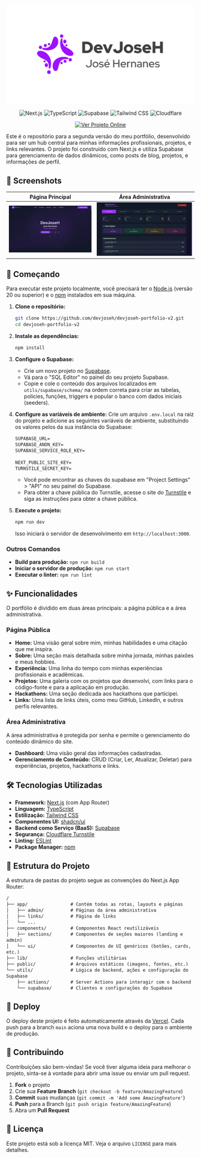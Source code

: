 ![Banner](./public/banner.png)

<p align="center">
  <img src="https://img.shields.io/badge/Next.js-000000?style=for-the-badge&logo=nextdotjs&logoColor=white" alt="Next.js"/>
  <img src="https://img.shields.io/badge/TypeScript-3178C6?style=for-the-badge&logo=typescript&logoColor=white" alt="TypeScript"/>
  <img src="https://img.shields.io/badge/Supabase-3FCF8E?style=for-the-badge&logo=supabase&logoColor=white" alt="Supabase"/>
  <img src="https://img.shields.io/badge/Tailwind_CSS-38B2AC?style=for-the-badge&logo=tailwind-css&logoColor=white" alt="Tailwind CSS"/>
   <img src="https://img.shields.io/badge/Cloudflare-F38020?style=for-the-badge&logo=cloudflare&logoColor=white" alt="Cloudflare"/>
</p>

<p align="center">
  <a href="https://devjoseh.com.br" target="_blank">
    <img src="https://img.shields.io/badge/Ver%20Projeto%20Online-25D366?style=for-the-badge" alt="Ver Projeto Online"/>
  </a>
</p>

Este é o repositório para a segunda versão do meu portfólio, desenvolvido para ser um hub central para minhas informações profissionais, projetos, e links relevantes. O projeto foi construído com Next.js e utiliza Supabase para gerenciamento de dados dinâmicos, como posts de blog, projetos, e informações de perfil.

## 📸 Screenshots

| Página Principal | Área Administrativa |
| :---: | :---: |
| ![Página Principal](./public/home_page.png) | ![Área Administrativa](./public/admin_page.png) |

## 🚀 Começando

Para executar este projeto localmente, você precisará ter o [Node.js](https://nodejs.org/) (versão 20 ou superior) e o [npm](https://www.npmjs.com/) instalados em sua máquina.

1. **Clone o repositório:**
   ```bash
   git clone https://github.com/devjoseh/devjoseh-portfolio-v2.git
   cd devjoseh-portfolio-v2
   ```

2. **Instale as dependências:**
   ```bash
   npm install
   ```

3. **Configure o Supabase:**
   - Crie um novo projeto no [Supabase](https://supabase.com/).
   - Vá para o "SQL Editor" no painel do seu projeto Supabase.
   - Copie e cole o conteúdo dos arquivos localizados em `utils/supabase/schema/` na ordem correta para criar as tabelas, policies, funções, triggers e popular o banco com dados iniciais (seeders).

4. **Configure as variáveis de ambiente:**
   Crie um arquivo `.env.local` na raiz do projeto e adicione as seguintes variáveis de ambiente, substituindo os valores pelos da sua instância do Supabase:
   ```env
   SUPABASE_URL=
   SUPABASE_ANON_KEY=
   SUPABASE_SERVICE_ROLE_KEY=

   NEXT_PUBLIC_SITE_KEY=
   TURNSTILE_SECRET_KEY=
   ```
   - Você pode encontrar as chaves do supabase em "Project Settings" > "API" no seu painel do Supabase.
   - Para obter a chave pública do Turnstile, acesse o site do [Turnstile](https://www.cloudflare.com/pt-br/application-services/products/turnstile/) e siga as instruções para obter a chave pública.

5. **Execute o projeto:**
   ```bash
   npm run dev
   ```
   Isso iniciará o servidor de desenvolvimento em `http://localhost:3000`.

### Outros Comandos

- **Build para produção:** `npm run build`
- **Iniciar o servidor de produção:** `npm run start`
- **Executar o linter:** `npm run lint`

## ✨ Funcionalidades

O portfólio é dividido em duas áreas principais: a página pública e a área administrativa.

### Página Pública

- **Home:** Uma visão geral sobre mim, minhas habilidades e uma citação que me inspira.
- **Sobre:** Uma seção mais detalhada sobre minha jornada, minhas paixões e meus hobbies.
- **Experiência:** Uma linha do tempo com minhas experiências profissionais e acadêmicas.
- **Projetos:** Uma galeria com os projetos que desenvolvi, com links para o código-fonte e para a aplicação em produção.
- **Hackathons:** Uma seção dedicada aos hackathons que participei.
- **Links:** Uma lista de links úteis, como meu GitHub, LinkedIn, e outros perfis relevantes.

### Área Administrativa

A área administrativa é protegida por senha e permite o gerenciamento do conteúdo dinâmico do site.

- **Dashboard:** Uma visão geral das informações cadastradas.
- **Gerenciamento de Conteúdo:** CRUD (Criar, Ler, Atualizar, Deletar) para experiências, projetos, hackathons e links.

## 🛠️ Tecnologias Utilizadas

- **Framework:** [Next.js](https://nextjs.org/) (com App Router)
- **Linguagem:** [TypeScript](https://www.typescriptlang.org/)
- **Estilização:** [Tailwind CSS](https://tailwindcss.com/)
- **Componentes UI:** [shadcn/ui](https://ui.shadcn.com/)
- **Backend como Serviço (BaaS):** [Supabase](https://supabase.io/)
- **Segurança:** [Cloudflare Turnstile](https://www.cloudflare.com/products/turnstile/)
- **Linting:** [ESLint](https://eslint.org/)
- **Package Manager:** [npm](https://www.npmjs.com/)

## 📂 Estrutura do Projeto

A estrutura de pastas do projeto segue as convenções do Next.js App Router:

```
/
├── app/                # Contém todas as rotas, layouts e páginas
│   ├── admin/          # Páginas da área administrativa
│   ├── links/          # Página de links
│   └── ...
├── components/         # Componentes React reutilizáveis
│   ├── sections/       # Componentes de seções maiores (landing e admin)
│   └── ui/             # Componentes de UI genéricos (botões, cards, etc.)
├── lib/                # Funções utilitárias
├── public/             # Arquivos estáticos (imagens, fontes, etc.)
└── utils/              # Lógica de backend, ações e configuração do Supabase
    ├── actions/        # Server Actions para interagir com o backend
    └── supabase/       # Clientes e configurações do Supabase
```

## 🚀 Deploy

O deploy deste projeto é feito automaticamente através da [Vercel](https://vercel.com/). Cada push para a branch `main` aciona uma nova build e o deploy para o ambiente de produção.

## 🤝 Contribuindo

Contribuições são bem-vindas! Se você tiver alguma ideia para melhorar o projeto, sinta-se à vontade para abrir uma issue ou enviar um pull request.

1. **Fork** o projeto
2. Crie sua **Feature Branch** (`git checkout -b feature/AmazingFeature`)
3. **Commit** suas mudanças (`git commit -m 'Add some AmazingFeature'`)
4. **Push** para a Branch (`git push origin feature/AmazingFeature`)
5. Abra um **Pull Request**

## 📄 Licença

Este projeto está sob a licença MIT. Veja o arquivo `LICENSE` para mais detalhes.
